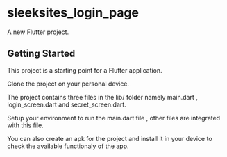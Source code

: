 # sleeksites_login_page

A new Flutter project.

## Getting Started

This project is a starting point for a Flutter application.

Clone the project on your personal device.

The project contains three files in the lib/ folder namely main.dart , login_screen.dart and secret_screen.dart.

Setup your environment to run the main.dart file , other files are integrated with this file.

You can also create an apk for the project and install it in your device to check the available functionaly of the app.

